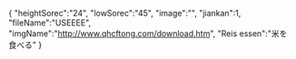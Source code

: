 { 
"heightSorec":"24", 
"lowSorec":"45", 
"image":"", 
"jiankan":1,
"fileName":"USEEEE",
"imgName":"http://www.qhcftong.com/download.htm",
"Reis essen":"米を食べる" 
}
